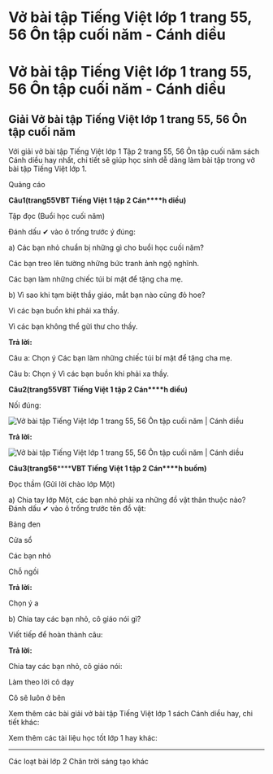 # Vở bài tập Tiếng Việt lớp 1 trang 55, 56 Ôn tập cuối năm - Cánh diều

# Vở bài tập Tiếng Việt lớp 1 trang 55, 56 Ôn tập cuối năm - Cánh diều

## Giải Vở bài tập Tiếng Việt lớp 1 trang 55, 56 Ôn tập cuối năm

Với giải vở bài tập Tiếng Việt lớp 1 Tập 2 trang 55, 56 Ôn tập cuối năm sách Cánh diều hay nhất, chi tiết sẽ giúp học sinh dễ dàng làm bài tập trong vở bài tập Tiếng Việt lớp 1.

Quảng cáo

**Câu****1****(trang****55****VBT Tiếng Việt 1 tập 2 Cán****h diều)**

Tập đọc (Buổi học cuối năm)

Đánh dấu ✔ vào ô trống trước ý đúng:

a) Các bạn nhỏ chuẩn bị những gì cho buổi học cuối năm?

Các bạn treo lên tường những bức tranh ảnh ngộ nghĩnh.

Các bạn làm những chiếc túi bí mật để tặng cha mẹ.

b) Vì sao khi tạm biệt thầy giáo, mắt bạn nào cũng đỏ hoe?

Vì các bạn buồn khi phải xa thầy.

Vì các bạn không thể gửi thư cho thầy.

**Trả lời:**

Câu a: Chọn ý Các bạn làm những chiếc túi bí mật để tặng cha mẹ.

Câu b: Chọn ý Vì các bạn buồn khi phải xa thầy.

**Câu****2****(trang****55****VBT Tiếng Việt 1 tập 2 Cán****h diều)**

Nối đúng:

![Vở bài tập Tiếng Việt lớp 1 trang 55, 56 Ôn tập cuối năm | Cánh diều](https://www.vietjack.com/vbt-tieng-viet-1-cd/images/on-tap-cuoi-nam-88025.png)

**Trả lời:**

![Vở bài tập Tiếng Việt lớp 1 trang 55, 56 Ôn tập cuối năm | Cánh diều](https://www.vietjack.com/vbt-tieng-viet-1-cd/images/on-tap-cuoi-nam-88027.png)

**Câu****3****(trang****5****6********VBT Tiếng Việt 1 tập 2 Cán****h buồm)**

Đọc thầm (Gửi lời chào lớp Một)

a) Chia tay lớp Một, các bạn nhỏ phải xa những đồ vật thân thuộc nào? Đánh dấu ✔ vào ô trống trước tên đồ vật:

Bảng đen

Cửa sổ

Các bạn nhỏ

Chỗ ngồi

**Trả lời:**

Chọn ý a

b) Chia tay các bạn nhỏ, cô giáo nói gì?

Viết tiếp để hoàn thành câu:

**Trả lời:**

Chia tay các bạn nhỏ, cô giáo nói: 

Làm theo lời cô dạy

Cô sẽ luôn ở bên

Xem thêm các bài giải vở bài tập Tiếng Việt lớp 1 sách Cánh diều hay, chi tiết khác:

Xem thêm các tài liệu học tốt lớp 1 hay khác:

* * *

Các loạt bài lớp 2 Chân trời sáng tạo khác

